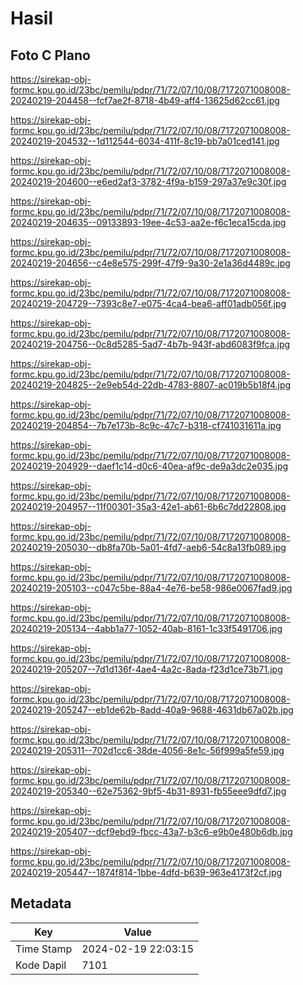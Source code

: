 # Hasil

## Foto C Plano

https://sirekap-obj-formc.kpu.go.id/23bc/pemilu/pdpr/71/72/07/10/08/7172071008008-20240219-204458--fcf7ae2f-8718-4b49-aff4-13625d62cc61.jpg

https://sirekap-obj-formc.kpu.go.id/23bc/pemilu/pdpr/71/72/07/10/08/7172071008008-20240219-204532--1d112544-6034-411f-8c19-bb7a01ced141.jpg

https://sirekap-obj-formc.kpu.go.id/23bc/pemilu/pdpr/71/72/07/10/08/7172071008008-20240219-204600--e6ed2af3-3782-4f9a-b159-297a37e9c30f.jpg

https://sirekap-obj-formc.kpu.go.id/23bc/pemilu/pdpr/71/72/07/10/08/7172071008008-20240219-204635--09133893-19ee-4c53-aa2e-f6c1eca15cda.jpg

https://sirekap-obj-formc.kpu.go.id/23bc/pemilu/pdpr/71/72/07/10/08/7172071008008-20240219-204656--c4e8e575-299f-47f9-9a30-2e1a36d4489c.jpg

https://sirekap-obj-formc.kpu.go.id/23bc/pemilu/pdpr/71/72/07/10/08/7172071008008-20240219-204729--7393c8e7-e075-4ca4-bea6-aff01adb056f.jpg

https://sirekap-obj-formc.kpu.go.id/23bc/pemilu/pdpr/71/72/07/10/08/7172071008008-20240219-204756--0c8d5285-5ad7-4b7b-943f-abd6083f9fca.jpg

https://sirekap-obj-formc.kpu.go.id/23bc/pemilu/pdpr/71/72/07/10/08/7172071008008-20240219-204825--2e9eb54d-22db-4783-8807-ac019b5b18f4.jpg

https://sirekap-obj-formc.kpu.go.id/23bc/pemilu/pdpr/71/72/07/10/08/7172071008008-20240219-204854--7b7e173b-8c9c-47c7-b318-cf741031611a.jpg

https://sirekap-obj-formc.kpu.go.id/23bc/pemilu/pdpr/71/72/07/10/08/7172071008008-20240219-204929--daef1c14-d0c6-40ea-af9c-de9a3dc2e035.jpg

https://sirekap-obj-formc.kpu.go.id/23bc/pemilu/pdpr/71/72/07/10/08/7172071008008-20240219-204957--11f00301-35a3-42e1-ab61-6b6c7dd22808.jpg

https://sirekap-obj-formc.kpu.go.id/23bc/pemilu/pdpr/71/72/07/10/08/7172071008008-20240219-205030--db8fa70b-5a01-4fd7-aeb6-54c8a13fb089.jpg

https://sirekap-obj-formc.kpu.go.id/23bc/pemilu/pdpr/71/72/07/10/08/7172071008008-20240219-205103--c047c5be-88a4-4e76-be58-986e0067fad9.jpg

https://sirekap-obj-formc.kpu.go.id/23bc/pemilu/pdpr/71/72/07/10/08/7172071008008-20240219-205134--4abb1a77-1052-40ab-8161-1c33f5491706.jpg

https://sirekap-obj-formc.kpu.go.id/23bc/pemilu/pdpr/71/72/07/10/08/7172071008008-20240219-205207--7d1d136f-4ae4-4a2c-8ada-f23d1ce73b71.jpg

https://sirekap-obj-formc.kpu.go.id/23bc/pemilu/pdpr/71/72/07/10/08/7172071008008-20240219-205247--eb1de62b-8add-40a9-9688-4631db67a02b.jpg

https://sirekap-obj-formc.kpu.go.id/23bc/pemilu/pdpr/71/72/07/10/08/7172071008008-20240219-205311--702d1cc6-38de-4056-8e1c-56f999a5fe59.jpg

https://sirekap-obj-formc.kpu.go.id/23bc/pemilu/pdpr/71/72/07/10/08/7172071008008-20240219-205340--62e75362-9bf5-4b31-8931-fb55eee9dfd7.jpg

https://sirekap-obj-formc.kpu.go.id/23bc/pemilu/pdpr/71/72/07/10/08/7172071008008-20240219-205407--dcf9ebd9-fbcc-43a7-b3c6-e9b0e480b6db.jpg

https://sirekap-obj-formc.kpu.go.id/23bc/pemilu/pdpr/71/72/07/10/08/7172071008008-20240219-205447--1874f814-1bbe-4dfd-b639-963e4173f2cf.jpg


## Metadata

| Key        | Value               |
| ---------- | ------------------- |
| Time Stamp | 2024-02-19 22:03:15 |
| Kode Dapil | 7101                |




